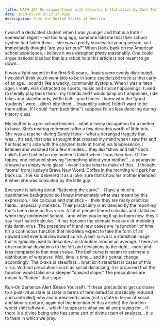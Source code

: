 ```yaml
---
title: MATH 324 Re-acquaintance with Calculus & Statistics by Zach Teti
date: 2020-05-09T16:23:27.010Z
description: From the United States of America
---
```

I wasn’t a dedicated student when I was younger and that is a truth I somewhat regret – not too long ago, someone told me that their school system had failed them… she was a pretty successful young person, so I immediately thought “are you serious?” When I look back on my American school experience, I believe it was designed pretty reasonably. One could argue national bias but that is a rabbit hole this article is not meant to go down…

It was a light ascent in the first 6-8 years… topics were evenly distributed… I wouldn’t think you’d want kids to be in some specialized track at that early of an age… sounds like a wacky, communist dystopia. When I was a ‘teen ager, I really was distracted by sports, music and social happenings. I used to literally play back then… my friends and I would jump on trampolines, ride bikes and skateboards, wiffle ball… good times. I knew who the “good students” were… didn’t pity them… (capability aside) I didn’t want to be them either. If I could “turn back time” I suppose I’d do less doodling during history class.

My mother is a pre-school teacher… what a lovely occupation for a mother to have. She’s nearing retirement after a few decades worth of little tots. She was a teacher during Sandy Hook – what a deranged tragedy that was… it’s sad, that was a thought that crossed my mind when I saw her and her teacher’s aide with the children (safe at home) via telepresence. I listened and watched for a few minutes… they did “show and tell.” Each child’s face flashed on my mother’s tablet when it was their turn. Of the topics, one included showing “something about your mother”… a youngster showed an empty wine glass. I wasn’t sure what to make of that… I thought “soma” from Huxley’s Brave New World. Coffee in the morning will perk her back up… the kid delivered it as a joke; sure that’s how his mother intended it when she was consulted by the little guy.

Everyone is talking about “flattening the curve” – I have a bit of a quantitative background so I knew immediately what was meant by this expression. I like calculus and statistics – I think they are really practical fields… especially statistics. Their practicality is evidenced by the reporting that’s been done on this virus. A lot of people feared calculus and statistics when they underwent school… and when you bring it up to them now, they’ll say “aw I hated calculus.” It has become the ultimate measure of modeling this damn virus. The presence of it and new cases are “a function” of time. It’s a continuous function that modelers expect to take the form of an upward and eventual downward curve. A bell curve is a statistical image that is typically used to describe a distribution around an average. There are observational deviations to the left and deviations to the right… more and less compared to that mean value. The bell curve is meant to estimate a distribution of whatever. Well, time is time… and it’s gonna’ change accordingly. The x-axis is steadfast… what isn’t steadfast is cases of this virus. Without precautions such as social distancing, it is proposed that the function would take on a steeper “upward slope.” The precautions are meant to “flatten” that slope.

Run-On Sentence Alert (Brace Yourself): If these precautions get us closer to a post-virus state (a state in terms of terminated \[or drastically reduced and controlled] new and unresolved cases (not a state in terms of social and labor structure, again not the intention of this article)) the function would shift leftward… which I suppose is what we all are praying for… if there is a divine being who has some sort of divine team of analysts… it is to them in which we pray.